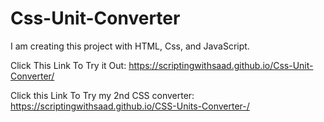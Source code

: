 # Css-Unit-Converter
I am creating this project with HTML, Css, and JavaScript.


Click This Link To Try it Out: https://scriptingwithsaad.github.io/Css-Unit-Converter/

Click this Link To Try my 2nd CSS converter: https://scriptingwithsaad.github.io/CSS-Units-Converter-/
